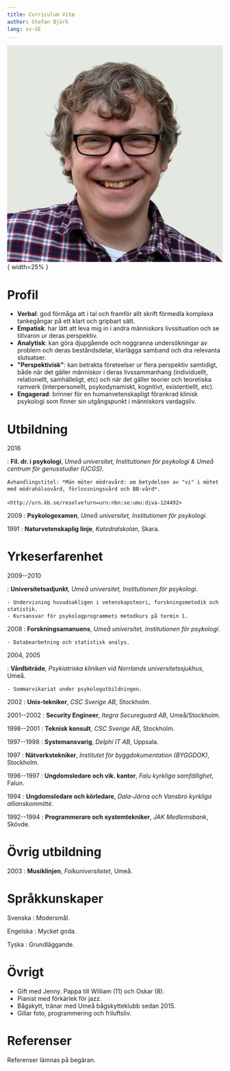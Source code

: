 ```yaml
---
title: Curriculum Vitæ
author: Stefan Björk
lang: sv-SE
...
```


![](images/photo.jpg){ width=25% }

# Profil

* **Verbal**: god förmåga att i tal och framför allt skrift förmedla komplexa tankegångar på ett klart och gripbart sätt.
* **Empatisk**: har lätt att leva mig in i andra människors livssituation och se tillvaron ur deras perspektiv.
* **Analytisk**: kan göra djupgående och noggranna undersökningar av problem och deras beståndsdelar, klarlägga samband och dra relevanta slutsatser.
* **"Perspektivisk"**: kan betrakta företeelser ur flera perspektiv samtidigt, både när det gäller människor i deras livssammanhang (individuellt, relationellt, samhälleligt, etc) och när det gäller teorier och teoretiska ramverk (interpersonellt, psykodynamiskt, kognitivt, existentiellt, etc).
* **Engagerad**: brinner för en humanvetenskapligt förankrad klinisk psykologi som finner sin utgångspunkt i människors vardagsliv.

# Utbildning

2016

:   **Fil. dr. i psykologi**, *Umeå universitet, Institutionen för psykologi & Umeå centrum för genusstudier (UCGS)*.

    Avhandlingstitel: *Män möter mödravård: om betydelsen av "vi" i mötet med mödrahälsovård, förlossningsvård och BB-vård*.

    <http://urn.kb.se/resolve?urn=urn:nbn:se:umu:diva-124492>

2009
:   **Psykologexamen**, *Umeå universitet, Institutionen för psykologi*.

1991
:   **Naturvetenskaplig linje**, *Katedralskolan*, Skara.

# Yrkeserfarenhet

2009--2010

:   **Universitetsadjunkt**, *Umeå universitet, Institutionen för psykologi*.

    - Undervisning huvudsakligen i vetenskapsteori, forskningsmetodik och statistik.
    - Kursansvar för psykologprogrammets metodkurs på termin 1.

2008
:   **Forskningsamanuens**, *Umeå universitet, Institutionen för psykologi*.

    - Databearbetning och statistisk analys.

2004, 2005

:   **Vårdbiträde**, *Psykiatriska kliniken vid Norrlands universitetssjukhus*, Umeå.

    - Sommarvikariat under psykologutbildningen.

2002
:   **Unix-tekniker**, *CSC Sverige AB*, Stockholm.

2001--2002
:   **Security Engineer**, *Itegra Secureguard AB*, Umeå/Stockholm.

1998--2001
:   **Teknisk konsult**, *CSC Sverige AB*, Stockholm.

1997--1998
:   **Systemansvarig**, *Delphi IT AB*, Uppsala.

1997
:   **Nätverkstekniker**, *Institutet för byggdokumentation (BYGGDOK)*, Stockholm.

1996--1997
:   **Ungdomsledare och vik. kantor**, *Falu kyrkliga samfällighet*, Falun.

1994
:   **Ungdomsledare och körledare**, *Dala-Järna och Vansbro kyrkliga allianskommitté*.

1992--1994
:   **Programmerare och systemtekniker**, *JAK Medlemsbank*, Skövde.

# Övrig utbildning

2003
:   **Musiklinjen**, *Folkuniversitetet*, Umeå.

# Språkkunskaper

Svenska
:   Modersmål.

Engelska
:   Mycket goda.

Tyska
:   Grundläggande.

# Övrigt

* Gift med Jenny. Pappa till William (11) och Oskar (8).
* Pianist med förkärlek för jazz.
* Bågskytt, tränar med Umeå bågskytteklubb sedan 2015.
* Gillar foto, programmering och friluftsliv.

# Referenser

Referenser lämnas på begäran.
